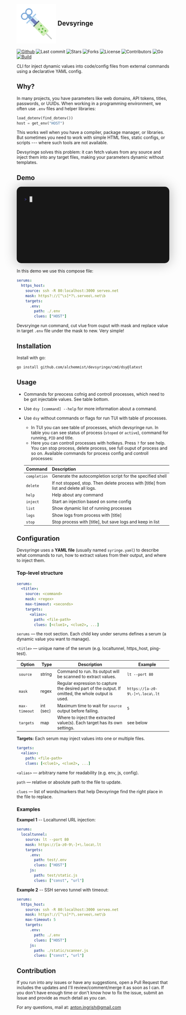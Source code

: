 <h2><img src="./media/logo.svg" alt="Favicon Preview" width="130" align="center"> Devsyringe</h2>

[![Github](https://img.shields.io/badge/alchemmist%2Fdevsyringe-blue?logo=github&label=github&color=blue)](https://github.com/alchemmist/devsyringe)
![Last commit](https://img.shields.io/github/last-commit/alchemmist/devsyringe?style=flat) ![Stars](https://img.shields.io/github/stars/alchemmist/devsyringe?style=flat)
![Forks](https://img.shields.io/github/forks/alchemmist/devsyringe?style=flat)
![License](https://img.shields.io/github/license/alchemmist/devsyringe?style=flat)
![Contributors](https://img.shields.io/github/contributors/alchemmist/devsyringe?style=flat)
![Go](https://img.shields.io/badge/1.24-default?label=Go)
[![Build](https://github.com/alchemmist/devsyringe/actions/workflows/build.yaml/badge.svg?branch=main)](https://github.com/alchemmist/devsyringe/actions/workflows/build.yaml)

CLI for inject dynamic values into code/config files from external commands using a declarative YAML config.

## Why?

In many projects, you have parameters like web domains, API tokens, titles, passwords, or UUIDs.
When working in a programming environment, we often use `.env` files and helper libraries:

```python
load_dotenv(find_dotenv())
host = get_env("HOST")
```

This works well when you have a compiler, package manager, or libraries.
But sometimes you need to work with simple HTML files, static configs, or scripts --- where such tools are not available.

Devsyringe solves this problem: it can fetch values from any source and inject them into any target files, making your parameters dynamic without templates.

## Demo

<p align="left">
    <img src="./media/demo2.gif" alt="Demo GIF" width="600" style="border-radius: 15px; box-shadow: 0px 0px 40px rgba(0, 0, 0, 0.3)">
</p>

In this demo we use this compose file:

```yaml
serums:
  https_host:
    source: ssh -R 80:localhost:3000 serveo.net
    mask: https?://[^\s]*?\.serveo\.net\b
    targets:
      .env:
        path: ./.env
        clues: ["HOST"]
```

Devsryinge run command, cut vlue from ouput with mask and replace value in target `.env` file under the mask to new. Very simple!

## Installation

Install with go:

```sh
go install github.com/alchemmist/devsyringe/cmd/dsy@latest
```

<h2 id="usage">Usage</h2>

- Commands for preocess cofnig and controll processes, which need to be got injectable values. See table bottom.

- <p>Use <code>dsy [command] --help</code> for more information about a command.</p>

- Use `dsy` without commands or flags for run TUI with table of processes.
  - In TUI you can see table of processes, which devsyringe run. In table you can see status of process (`stoped` or `active`), command for running, `PID` and title.
  - Here you can controll processes with hotkeys. Press `?` for see help. You can stop process, delete process, see full ouput of process and so on.
  Available commands for process config and controll processes:
  <table>
    <thead>
      <tr>
        <th>Command</th>
        <th>Description</th>
      </tr>
    </thead>
    <tbody>
      <tr>
        <td><code>completion</code></td>
        <td>Generate the autocompletion script for the specified shell</td>
      </tr>
      <tr>
        <td><code>delete</code></td>
        <td>If not stopped, stop. Then delete process with [title] from list and delete all logs.</td>
      </tr>
      <tr>
        <td><code>help</code></td>
        <td>Help about any command</td>
      </tr>
      <tr>
        <td><code>inject</code></td>
        <td>Start an injection based on some config</td>
      </tr>
      <tr>
        <td><code>list</code></td>
        <td>Show dynamic list of running processes</td>
      </tr>
      <tr>
        <td><code>logs</code></td>
        <td>Show logs from process with [title]</td>
      </tr>
      <tr>
        <td><code>stop</code></td>
        <td>Stop process with [title], but save logs and keep in list</td>
      </tr>
    </tbody>
  </table>

## Configuration

Devsyringe uses a **YAML file** (usually named `syringe.yaml`) to describe what commands to run,
how to extract values from their output, and where to inject them.

### Top-level structure

```yaml
serums:
  <title>:
    source: <command>
    mask: <regex>
    max-timeout: <seconds>
    targets:
      <alias>:
        path: <file-path>
        clues: [<clue1>, <clue2>, ...]
```

`serums` — the root section. Each child key under serums defines a serum (a dynamic value you want to manage).

`<title>` — unique name of the serum (e.g. localtunnel, https_host, ping-test).

| Option        | Type      | Description                                                                                         | Example                         |
| ------------- | --------- | --------------------------------------------------------------------------------------------------- | ------------------------------- |
| `source`      | string    | Command to run. Its output will be scanned to extract values.                                       | `lt --port 80`                  |
| `mask`        | regex     | Regular expression to capture the desired part of the output. If omitted, the whole output is used. | `https://[a-z0-9\-]+\.loca\.lt` |
| `max-timeout` | int (sec) | Maximum time to wait for `source` output before failing.                                            | `5`                             |
| `targets`     | map       | Where to inject the extracted value(s). Each target has its own settings.                           | see below                       |

**Targets:**
Each serum may inject values into one or multiple files.

```yaml
targets:
  <alias>:
    path: <file-path>
    clues: [<clue1>, <clue2>, ...]
```

`<alias>` — arbitrary name for readability (e.g. env, js, config).

`path` — relative or absolute path to the file to update.

`clues` — list of words/markers that help Devsyringe find the right place in the file to replace.

### Examples

**Exampel 1** -- Localtunnel URL injection:

```yaml
serums:
  localtunnel:
    source: lt --port 80
    mask: https://[a-z0-9\-]+\.loca\.lt
    targets:
      .env:
        path: test/.env
        clues: ["HOST"]
      js:
        path: test/static.js
        clues: ["const", "url"]
```

**Example 2** -- SSH serveo tunnel with timeout:

```yaml
serums:
  https_host:
    source: ssh -R 80:localhost:3000 serveo.net
    mask: https?://[^\s]*?\.serveo\.net\b
    max-timeout: 5
    targets:
      .env:
        path: ./.env
        clues: ["HOST"]
      js:
        path: ./static/scanner.js
        clues: ["const", "url"]
```

## Contribution

If you run into any issues or have any suggestions, open a Pull Request that includes the updates and I'll review/comment/merge it as soon as I can. If you don't have enough time or don't know how to fix the issue, submit an Issue and provide as much detail as you can.

For any questions, mail at: <a href="mailto:anton.ingrish@gmail.com">anton.ingrish@gmail.com</a>
